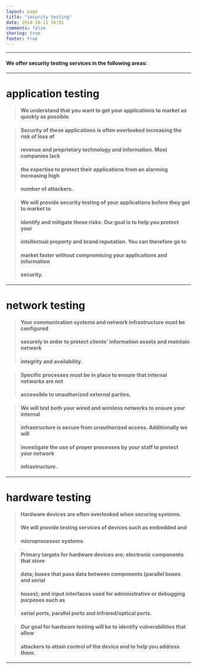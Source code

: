 ```yaml
---
layout: page
title: "security testing"
date: 2014-10-11 16:01
comments: false
sharing: true
footer: true
---
```

***
#### We offer security testing services in the following areas:  


***   
# application testing  
  
> #### We understand that you want to get your applications to market as quickly as possible.


> #### Security of these applications is often overlooked increasing the risk of loss of
> #### revenue and proprietary technology and information. Most companies lack
> #### the expertise to protect their applications from an alarming increasing high
> #### number of attackers.


> #### We will provide security testing of your applications before they get to market to
> #### identify and mitigate these risks. Our goal is to help you protect your
> #### intellectual property and brand reputation. You can therefore go to
> #### market faster without compromising your applications and information
> #### security.


***
# network testing

> #### Your communication systems and network infrastructure must be configured
> #### securely in order to protect clients’ information assets and maintain network
> #### integrity and availability.


> #### Specific processes must be in place to ensure that internal networks are not
> #### accessible to unauthorized external parties.


> #### We will test both your wired and wireless networks to ensure your internal
> #### infrastructure is secure from unauthorized access. Additionally we will
> #### investigate the use of proper processes by your staff to protect your network
> #### infrastructure.


***
# hardware testing

> #### Hardware devices are often overlooked when securing systems.
> #### We will provide testing services of devices such as embedded and
> #### microprocessor systems.

> #### Primary targets for hardware devices are; electronic components that store
> #### data; buses that pass data between components (parallel buses and serial
> #### buses); and input interfaces used for administrative or debugging purposes such as 
> #### serial ports, parallel ports and infrared/optical ports.

> #### Our goal for hardware testing will be to identify vulnerabilities that allow
> #### attackers to attain control of the device and to help you address them.


***

